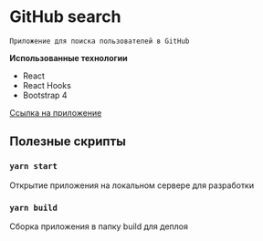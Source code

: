 
# GitHub search

    Приложение для поиска пользователей в GitHub


**Использованные технологии**

 - React
 - React Hooks
 - Bootstrap 4

[Ссылка на приложение](https://github-search-ad103.firebaseapp.com/)

## Полезные скрипты

### `yarn start`

Открытие приложения на локальном сервере для разработки

### `yarn build`

Сборка приложения в папку build для деплоя
